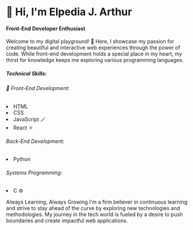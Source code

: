 <!---
- 👋 Hi, I’m @ElpeAJ
- 👀 I’m interested in coding
- 🌱 I’m currently learning Javascript, React and ReactNative
- 💞️ I’m looking to collaborate on project using HTML, CSS, Bootstrap, Javascript, React, Python & SQL at the moment.
- 📫 How to reach me www.linkedin.com/in/elpedia-arthur-3767b8152
--->

<h1>👋 Hi, I'm Elpedia J. Arthur</h1>
<h4>Front-End Developer Enthusiast</h4>

<p>Welcome to my digital playground! 👀 Here, I showcase my passion for creating beautiful and interactive web experiences through the power of code.  While front-end development holds a special place in my heart, my thirst for knowledge keeps me exploring various programming languages.</p>

<h5>Technical Skills:</h5>
             <h6> 💞️  Front-End Development:</h6>
<li>HTML </li> 
<li>CSS</li> 
<li>JavaScript 🪄</li>
<li>React ⚛️ </li>
              <h6>Back-End Development:</h6>
<li>Python</li>
              <h6>Systems Programming:</h6>
<li>C ⚙️</li>
  
Always Learning, Always Growing
I'm a firm believer in continuous learning and strive to stay ahead of the curve by exploring new technologies and methodologies.  My journey in the tech world is fueled by a desire to push boundaries and create impactful web applications.
<!---
<h5>Let's Connect!</h5>

📫 LinkedIn: www.linkedin.com/in/elpedia-arthur-3767b8152
🌱 Website: under construction



--->
<!---
ElpeAJ/ElpeAJ is a ✨ special ✨ repository because its `README.md` (this file) appears on your GitHub profile.
You can click the Preview link to take a look at your changes.
--->
